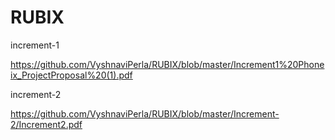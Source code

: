 # RUBIX 
increment-1

https://github.com/VyshnaviPerla/RUBIX/blob/master/Increment1%20Phoneix_ProjectProposal%20(1).pdf


increment-2

https://github.com/VyshnaviPerla/RUBIX/blob/master/Increment-2/Increment2.pdf


